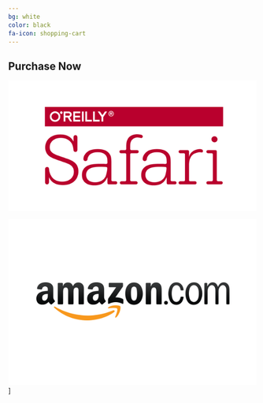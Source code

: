 ```yaml
---
bg: white
color: black
fa-icon: shopping-cart
---
```


## Purchase Now

[![Safari Books Online](/img/safari.png)](http://www.tkqlhce.com/click-8393250-11260198?url=http%3A%2F%2Fshop.oreilly.com%2Fproduct%2F0636920075837.do%3Fcmp%3Daf-velocity-books-videos-product_cj_9781491984307_%2525zp&cjsku=SKU-KIT-9781491984307-print)

[![Amazon](/img/amazon.png)](https://www.amazon.com/Cloud-Native-Infrastructure-Manage-Scalable/dp/1491984309)]
